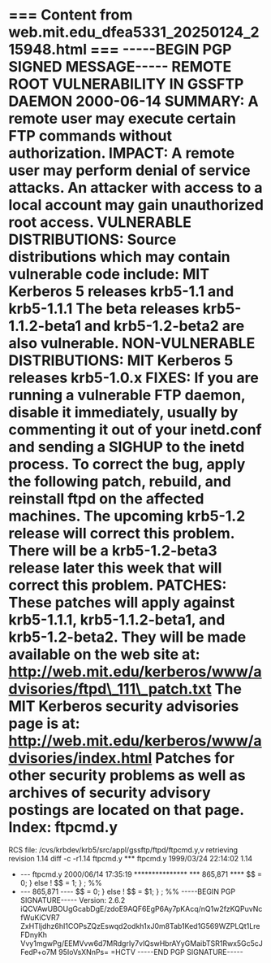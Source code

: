 === Content from web.mit.edu_dfea5331_20250124_215948.html ===
-----BEGIN PGP SIGNED MESSAGE-----
REMOTE ROOT VULNERABILITY IN GSSFTP DAEMON
2000-06-14
SUMMARY:
A remote user may execute certain FTP commands without authorization.
IMPACT:
A remote user may perform denial of service attacks.
An attacker with access to a local account may gain unauthorized root
access.
VULNERABLE DISTRIBUTIONS:
Source distributions which may contain vulnerable code include:
MIT Kerberos 5 releases krb5-1.1 and krb5-1.1.1
The beta releases krb5-1.1.2-beta1 and krb5-1.2-beta2 are also
vulnerable.
NON-VULNERABLE DISTRIBUTIONS:
MIT Kerberos 5 releases krb5-1.0.x
FIXES:
If you are running a vulnerable FTP daemon, disable it immediately,
usually by commenting it out of your inetd.conf and sending a SIGHUP
to the inetd process.
To correct the bug, apply the following patch, rebuild, and reinstall
ftpd on the affected machines.
The upcoming krb5-1.2 release will correct this problem. There will
be a krb5-1.2-beta3 release later this week that will correct this
problem.
PATCHES:
These patches will apply against krb5-1.1.1, krb5-1.1.2-beta1, and
krb5-1.2-beta2. They will be made available on the web site at:
http://web.mit.edu/kerberos/www/advisories/ftpd\_111\_patch.txt
The MIT Kerberos security advisories page is at:
http://web.mit.edu/kerberos/www/advisories/index.html
Patches for other security problems as well as archives of security
advisory postings are located on that page.
Index: ftpcmd.y
===================================================================
RCS file: /cvs/krbdev/krb5/src/appl/gssftp/ftpd/ftpcmd.y,v
retrieving revision 1.14
diff -c -r1.14 ftpcmd.y
\*\*\* ftpcmd.y 1999/03/24 22:14:02 1.14
- --- ftpcmd.y 2000/06/14 17:35:19
\*\*\*\*\*\*\*\*\*\*\*\*\*\*\*
\*\*\* 865,871 \*\*\*\*
$$ = 0;
}
else
! $$ = 1;
}
;
%%
- --- 865,871 ----
$$ = 0;
}
else
! $$ = $1;
}
;
%%
-----BEGIN PGP SIGNATURE-----
Version: 2.6.2
iQCVAwUBOUgGcabDgE/zdoE9AQF6EgP6Ay7pKAcq/nQ1w2fzKQPuvNcfWuKiCVR7
ZxHTljdhz6hI1COPsZQzEswqd2odkh1xJ0m8Tab1Ked1G569WZPLQt1LreFDnyKh
Vvy1mgwPg/EEMVvw6d7MRdgrIy7vlQswHbrAYyGMaibTSR1Rwx5Gc5cJFedP+o7M
95IoVsXNnPs=
=HCTV
-----END PGP SIGNATURE-----

